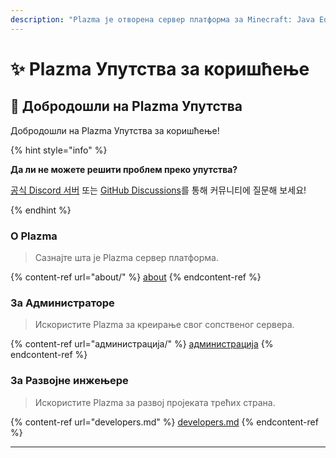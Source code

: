 ```yaml
---
description: "Plazma је отворена сервер платформа за Minecraft: Java Edition која користи експерименталну оптимизацију на основу папира и персонализоване функције играња из различитих игара."
---
```


# ✨ Plazma Упутства за коришћење

## 👋 Добродошли на Plazma Упутства

Добродошли на Plazma Упутства за коришћење!

{% hint style="info" %}

**Да ли не можете решити проблем преко упутства?**

[공식 Discord 서버](https://discord.gg/MmfC52K8A8) 또는 [GitHub Discussions](https://github.com/PlazmaMC/PlazmaBukkit/discussions)를 통해 커뮤니티에 질문해 보세요!

{% endhint %}

### О Plazma

> Сазнајте шта је Plazma сервер платформа.

{% content-ref url="about/" %}
[about](about/)
{% endcontent-ref %}

### За Администраторе

> Искористите Plazma за креирање свог сопственог сервера.

{% content-ref url="администрација/" %}
[администрација](администрација/)
{% endcontent-ref %}

### За Развојне инжењере

> Искористите Plazma за развој пројеката трећих страна.

{% content-ref url="developers.md" %}
[developers.md](developers.md)
{% endcontent-ref %}

***
